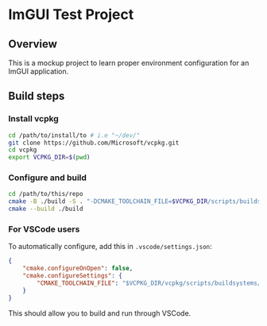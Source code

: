 # ImGUI Test Project

## Overview

This is a mockup project to learn proper environment configuration for an ImGUI application.

## Build steps

### Install vcpkg

```bash
cd /path/to/install/to # i.e "~/dev/"
git clone https://github.com/Microsoft/vcpkg.git
cd vcpkg
export VCPKG_DIR=$(pwd)
```

### Configure and build

```bash
cd /path/to/this/repo
cmake -B ./build -S . "-DCMAKE_TOOLCHAIN_FILE=$VCPKG_DIR/scripts/buildsystems/vcpkg.cmake"
cmake --build ./build
```

### For VSCode users

To automatically configure, add this in  `.vscode/settings.json`:

```json
{
    "cmake.configureOnOpen": false,
    "cmake.configureSettings": {
        "CMAKE_TOOLCHAIN_FILE": "$VCPKG_DIR/vcpkg/scripts/buildsystems/vcpkg.cmake"
    }
}
```

This should allow you to build and run through VSCode.